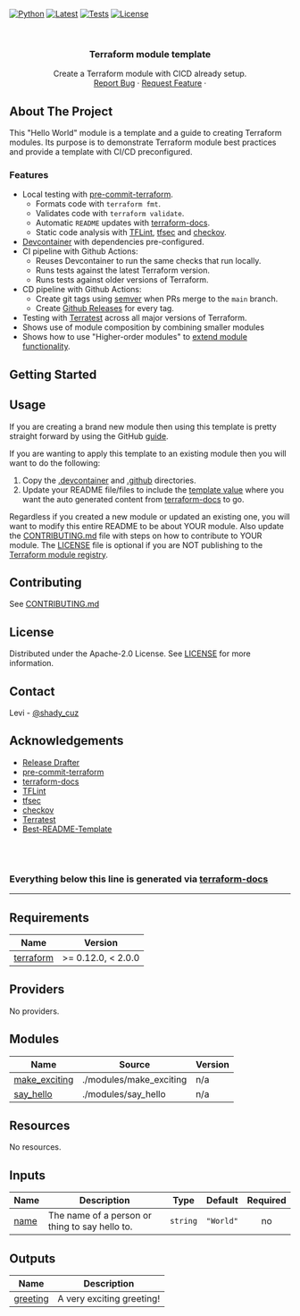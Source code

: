 <!-- PROJECT SHIELDS -->
<!--
*** I'm using markdown "reference style" links for readability.
*** Reference links are enclosed in brackets [ ] instead of parentheses ( ).
*** See the bottom of this document for the declaration of the reference variables
*** for contributors-url, forks-url, etc. This is an optional, concise syntax you may use.
*** https://www.markdownguide.org/basic-syntax/#reference-style-links
-->
[![Python][terraform-shield]][tf-version]
[![Latest][version-shield]][release-url]
[![Tests][test-shield]][test-url]
[![License][license-shield]][license-url]
<!-- [![Contributors][contributors-shield]][contributors-url]
[![Forks][forks-shield]][forks-url]
[![Stargazers][stars-shield]][stars-url]
[![Issues][issues-shield]][issues-url] -->

<!-- PROJECT LOGO -->
<br />
<p align="center">
  <!-- <a href="https://github.com/DontShaveTheYak/terraform-module-template">
    <img src="images/logo.png" alt="Logo" width="80" height="80">
  </a> -->

  <h3 align="center">Terraform module template</h3>

  <p align="center">
    Create a Terraform module with CICD already setup.
    <!-- <br />
    <a href="https://github.com/DontShaveTheYak/terraform-module-template"><strong>Explore the docs »</strong></a>
    <br /> -->
    <br />
    <!-- <a href="https://github.com/DontShaveTheYak/terraform-module-template">View Demo</a>
    · -->
    <a href="https://github.com/DontShaveTheYak/terraform-module-template/issues">Report Bug</a>
    ·
    <a href="https://github.com/DontShaveTheYak/terraform-module-template/issues">Request Feature</a>
    ·
    <!-- <a href="https://la-tech.co/post/hypermodern-cloudformation/getting-started/">Guide</a> -->
  </p>
</p>

## About The Project

<!-- [![Product Name Screen Shot][product-screenshot]](https://example.com) -->

This "Hello World" module is a template and a guide to creating Terraform modules. Its purpose is to demonstrate Terraform module best practices and provide a template with CI/CD preconfigured.

### Features
* Local testing with [pre-commit-terraform].
    - Formats code with `terraform fmt`.
    - Validates code with `terraform validate`.
    - Automatic `README` updates with [terraform-docs].
    - Static code analysis with [TFLint], [tfsec] and [checkov].
* [Devcontainer](https://code.visualstudio.com/docs/remote/containers) with dependencies pre-configured.
* CI pipeline with Github Actions:
    * Reuses Devcontainer to run the same checks that run locally.
    * Runs tests against the latest Terraform version.
    * Runs tests against older versions of Terraform.
* CD pipeline with Github Actions:
    * Create git tags using [semver](https://semver.org/) when PRs merge to the `main` branch.
    * Create [Github Releases](https://github.com/DontShaveTheYak/terraform-module-template/releases) for every tag.
* Testing with [Terratest] across all major versions of Terraform.
* Shows use of module composition by combining smaller modules
* Shows how to use "Higher-order modules" to [extend module functionality](./modules/greet_multiple/).

## Getting Started

## Usage
If you are creating a brand new module then using this template is pretty straight forward by using the GitHub [guide](https://docs.github.com/en/repositories/creating-and-managing-repositories/creating-a-repository-from-a-template).

If you are wanting to apply this template to an existing module then you will want to do the following:
1. Copy the [.devcontainer](.devcontainer) and [.github](.github) directories.
2. Update your README file/files to include the [template value](https://terraform-docs.io/user-guide/configuration/output/) where you want the auto generated content from [terraform-docs] to go.

Regardless if you created a new module or updated an existing one, you will want to modify this entire README to be about YOUR module. Also update the [CONTRIBUTING.md](./CONTRIBUTING.md) file with steps on how to contribute to YOUR module. The [LICENSE](./LICENSE) file is optional if you are NOT publishing to the [Terraform module registry](https://registry.terraform.io/).
## Contributing
See [CONTRIBUTING.md](./CONTRIBUTING.md)

## License

Distributed under the Apache-2.0 License. See [LICENSE](./LICENSE) for more information.

## Contact

Levi - [@shady_cuz](https://twitter.com/shady_cuz)

<!-- ACKNOWLEDGEMENTS -->
## Acknowledgements
* [Release Drafter](https://github.com/release-drafter/release-drafter)
* [pre-commit-terraform]
* [terraform-docs]
* [TFLint]
* [tfsec]
* [checkov]
* [Terratest]
* [Best-README-Template](https://github.com/othneildrew/Best-README-Template)

<br/>
<br/>

### Everything below this line is generated via [terraform-docs]
___
<!-- BEGIN_TF_DOCS -->
## Requirements

| Name | Version |
|------|---------|
| <a name="requirement_terraform"></a> [terraform](#requirement\_terraform) | >= 0.12.0, < 2.0.0 |

## Providers

No providers.

## Modules

| Name | Source | Version |
|------|--------|---------|
| <a name="module_make_exciting"></a> [make\_exciting](#module\_make\_exciting) | ./modules/make_exciting | n/a |
| <a name="module_say_hello"></a> [say\_hello](#module\_say\_hello) | ./modules/say_hello | n/a |

## Resources

No resources.

## Inputs

| Name | Description | Type | Default | Required |
|------|-------------|------|---------|:--------:|
| <a name="input_name"></a> [name](#input\_name) | The name of a person or thing to say hello to. | `string` | `"World"` | no |

## Outputs

| Name | Description |
|------|-------------|
| <a name="output_greeting"></a> [greeting](#output\_greeting) | A very exciting greeting! |
<!-- END_TF_DOCS -->


<!-- MARKDOWN LINKS & IMAGES -->
<!-- https://www.markdownguide.org/basic-syntax/#reference-style-links -->
[terraform-shield]: https://img.shields.io/badge/version-Latest%20%7C%200.15%20%7C%200.14%20%7C%200.13%20%7C%200.12-brightgreen?style=for-the-badge&logo=terraform
[tf-version]: ./terraform.tf
[release-url]: https://github.com/DontShaveTheYak/terraform-module-template/releases/latest
[version-shield]: https://img.shields.io/github/v/release/DontShaveTheYak/terraform-module-template?label=latest&style=for-the-badge
[test-shield]: https://img.shields.io/github/workflow/status/DontShaveTheYak/terraform-module-template/Tests?label=Tests&style=for-the-badge
[test-url]: https://github.com/DontShaveTheYak/terraform-module-template/actions?query=workflow%3ATests+branch%3Amain
[codecov-shield]: https://img.shields.io/codecov/c/gh/DontShaveTheYak/terraform-module-template/main?color=green&style=for-the-badge&token=bfF18q99Fl
[codecov-url]: https://codecov.io/gh/DontShaveTheYak/terraform-module-template
[contributors-shield]: https://img.shields.io/github/contributors/DontShaveTheYak/terraform-module-template.svg?style=for-the-badge
[contributors-url]: https://github.com/DontShaveTheYak/terraform-module-template/graphs/contributors
[forks-shield]: https://img.shields.io/github/forks/DontShaveTheYak/terraform-module-template.svg?style=for-the-badge
[forks-url]: https://github.com/DontShaveTheYak/terraform-module-template/network/members
[stars-shield]: https://img.shields.io/github/stars/DontShaveTheYak/terraform-module-template.svg?style=for-the-badge
[stars-url]: https://github.com/DontShaveTheYak/terraform-module-template/stargazers
[issues-shield]: https://img.shields.io/github/issues/DontShaveTheYak/terraform-module-template.svg?style=for-the-badge
[issues-url]: https://github.com/DontShaveTheYak/terraform-module-template/issues
[license-shield]: https://img.shields.io/github/license/DontShaveTheYak/terraform-module-template.svg?style=for-the-badge
[license-url]: https://github.com/DontShaveTheYak/terraform-module-template/blob/main/LICENSE
[product-screenshot]: images/screenshot.png
[pre-commit-terraform]: https://github.com/antonbabenko/pre-commit-terraform
[terraform-docs]: https://github.com/terraform-docs/terraform-docs/
[TFLint]: https://github.com/terraform-linters/tflint
[tfsec]: https://github.com/aquasecurity/tfsec
[checkov]: https://github.com/bridgecrewio/checkov
[Terratest]: https://github.com/gruntwork-io/terratest